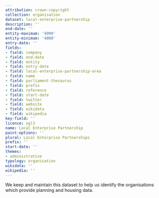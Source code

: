 ```yaml
---
attribution: crown-copyright
collection: organisation
dataset: local-enterprise-partnership
description: ''
end-date: ''
entity-maximum: '4999'
entity-minimum: '4000'
entry-date: ''
fields:
- field: company
- field: end-date
- field: entity
- field: entry-date
- field: local-enterprise-partnership-area
- field: name
- field: parliament-thesaurus
- field: prefix
- field: reference
- field: start-date
- field: twitter
- field: website
- field: wikidata
- field: wikipedia
key-field: ''
licence: ogl3
name: Local Enterprise Partnership
paint-options: ''
plural: Local Enterprise Partnerships
prefix: ''
start-date: ''
themes:
- administrative
typology: organisation
wikidata: ''
wikipedia: ''
---
```


We keep and maintain this dataset to help us identify the organisations which provide planning and housing data.
